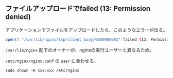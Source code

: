 ## ファイルアップロードでfailed (13: Permission denied)
アプリケーションでファイルをアップロードしたら、このようなエラーが出る。

```sh
open() "/var/lib/nginx/tmp/client_body/0000000003" failed (13: Permission denied)
```

`/var/lib/nginx` 配下のオーナーが、nginxの実行ユーザーと異なるため。

`/etc/nginx/nginx.conf` の `user` に合わせる。

```
sudo chown -R xxx:xxx /etc/nginx
```
